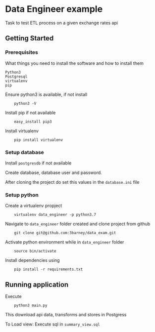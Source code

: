 # Data Engineer example

Task to test ETL process on a given exchange rates api

## Getting Started

### Prerequisites

What things you need to install the software and how to install them

```
Python3
Postgresql
virtualenv
pip
```

Ensure python3 is available, if not install

```
    python3 -V
```

Install pip if not available

```
    easy_install pip3
```

Install virtualenv

```
    pip install virtualenv
```

### Setup database

Install `postgresdb` if not available

Create database, database user and password.

After cloning the project do set this values in the `database.ini` file

### Setup python

Create a virtualenv propject

```
    virtualenv data_engineer -p python3.7
```

Navigate to `data_engineer` folder created and clone project from github

```
    git clone git@github.com:3barney/data_exam.git
```

Activate python environment while in `data_engineer` folder

```
    source bin/activate
```

Install dependencies using

```
    pip install -r requirements.txt
```

## Running application

Execute

```
    python3 main.py
```

This download api data, transforms and stores in Postgress

To Load view: Execute sql in `summary_view.sql`
